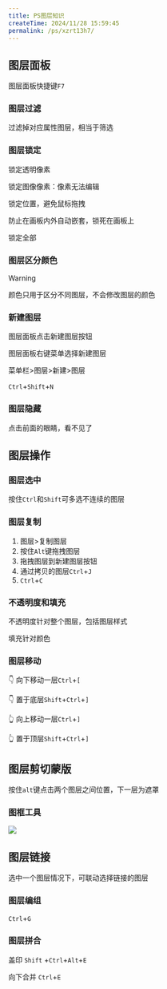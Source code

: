 ```yaml
---
title: PS图层知识
createTime: 2024/11/28 15:59:45
permalink: /ps/xzrt13h7/
---
```

## 图层面板

图层面板快捷键`F7`

### 图层过滤

过滤掉对应属性图层，相当于筛选

### 图层锁定

锁定透明像素

锁定图像像素：像素无法编辑

锁定位置，避免鼠标拖拽

防止在画板内外自动嵌套，锁死在画板上

锁定全部

### 图层区分颜色

> [!warning]
>
> 颜色只用于区分不同图层，不会修改图层的颜色

### 新建图层

图层面板点击新建图层按钮

图层面板右键菜单选择新建图层

菜单栏>图层>新建>图层

`Ctrl`+`Shift`+`N`

### 图层隐藏

点击前面的眼睛，看不见了

## 图层操作

### 图层选中

按住`Ctrl`和`Shift`可多选不连续的图层

### 图层复制

1. 图层>复制图层
2. 按住`Alt`键拖拽图层
3. 拖拽图层到新建图层按钮
4. 通过拷贝的图层`Ctrl`+`J`
5. `Ctrl`+`C`

### 不透明度和填充

不透明度针对整个图层，包括图层样式

填充针对颜色

### 图层移动

👇 向下移动一层`Ctrl`+`[`

👇 置于底层`Shift`+`Ctrl`+`]`

👆 向上移动一层`Ctrl`+`]`

👆 置于顶层`Shift`+`Ctrl`+`]`

## 图层剪切蒙版

按住`alt`键点击两个图层之间位置，下一层为遮罩

### 图框工具

![](https://file.iglooblog.top/ps/%E6%88%AA%E5%B1%8F2025-06-07%2021.06.25.png)

## 图层链接

选中一个图层情况下，可联动选择链接的图层

### 图层编组

`Ctrl`+`G`

### 图层拼合

盖印 `Shift` +`Ctrl`+`Alt`+`E`

向下合并 `Ctrl`+`E`
